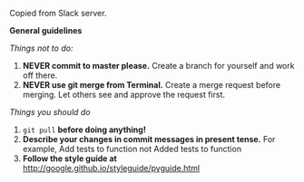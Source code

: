 Copied from Slack server.

**General guidelines**

*Things not to do:*
1. **NEVER commit to master please.** Create a branch for yourself and work off there.
2. **NEVER use git merge from Terminal.** Create a merge request before merging. Let others see and approve the request first. 

*Things you should do*
1. `git pull` **before doing anything!**
1. **Describe your changes in commit messages in present tense.** For example, Add tests to function not Added tests to function
1. **Follow the style guide at** http://google.github.io/styleguide/pyguide.html

